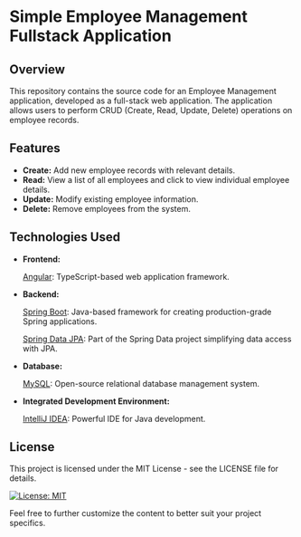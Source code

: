# Simple Employee Management Fullstack Application

## Overview

This repository contains the source code for an Employee Management application, developed as a full-stack web application. The application allows users to perform CRUD (Create, Read, Update, Delete) operations on employee records.

## Features

- **Create:** Add new employee records with relevant details.
- **Read:** View a list of all employees and click to view individual employee details.
- **Update:** Modify existing employee information.
- **Delete:** Remove employees from the system.

## Technologies Used

- **Frontend:**
  
  [Angular](https://angular.io/): TypeScript-based web application framework.

- **Backend:**

  [Spring Boot](https://spring.io/projects/spring-boot): Java-based framework for creating production-grade Spring applications.

  [Spring Data JPA](https://spring.io/projects/spring-data-jpa): Part of the Spring Data project simplifying data access with JPA.

- **Database:**

  [MySQL](https://www.mysql.com/): Open-source relational database management system.


- **Integrated Development Environment:**
  
  [IntelliJ IDEA](https://www.jetbrains.com/idea/): Powerful IDE for Java development.
  

## License
This project is licensed under the MIT License - see the LICENSE file for details.

[![License: MIT](https://img.shields.io/badge/License-MIT-yellow.svg)](https://opensource.org/licenses/MIT)

Feel free to further customize the content to better suit your project specifics.
